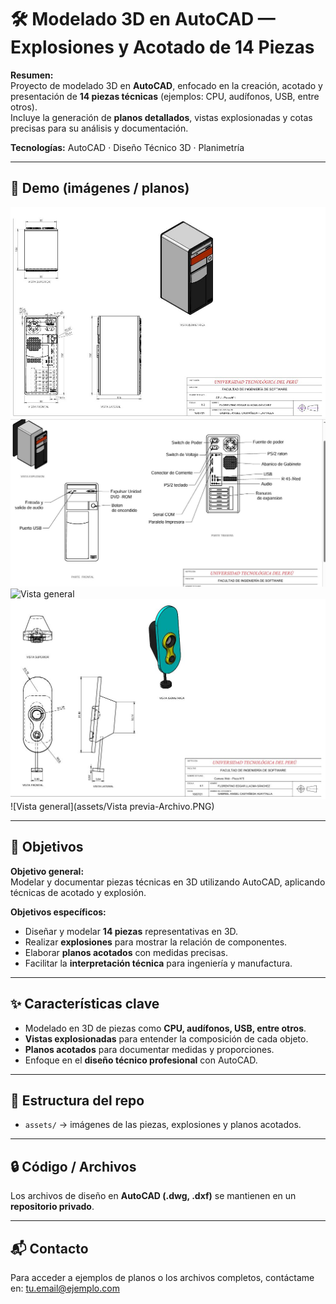 # 🛠️ Modelado 3D en AutoCAD — Explosiones y Acotado de 14 Piezas

**Resumen:**  
Proyecto de modelado 3D en **AutoCAD**, enfocado en la creación, acotado y presentación de **14 piezas técnicas** (ejemplos: CPU, audífonos, USB, entre otros).  
Incluye la generación de **planos detallados**, vistas explosionadas y cotas precisas para su análisis y documentación.

**Tecnologías:** AutoCAD · Diseño Técnico 3D · Planimetría

---

## 🎥 Demo (imágenes / planos)

![Vista general](assets/Captura.JPG)  
![Vista general](assets/CaptuSSra.JPG)  
![Vista general](assets/autocad-explosion.png)  
![Vista general](assets/CaptuSra.JPG)  
![Vista general](assets/Vista previa-Archivo.PNG)

---

## 🎯 Objetivos

**Objetivo general:**  
Modelar y documentar piezas técnicas en 3D utilizando AutoCAD, aplicando técnicas de acotado y explosión.

**Objetivos específicos:**  
* Diseñar y modelar **14 piezas** representativas en 3D.  
* Realizar **explosiones** para mostrar la relación de componentes.  
* Elaborar **planos acotados** con medidas precisas.  
* Facilitar la **interpretación técnica** para ingeniería y manufactura.  

---

## ✨ Características clave

* Modelado en 3D de piezas como **CPU, audífonos, USB, entre otros**.  
* **Vistas explosionadas** para entender la composición de cada objeto.  
* **Planos acotados** para documentar medidas y proporciones.  
* Enfoque en el **diseño técnico profesional** con AutoCAD.  

---

## 📂 Estructura del repo

* `assets/` → imágenes de las piezas, explosiones y planos acotados.  


---

## 🔒 Código / Archivos

Los archivos de diseño en **AutoCAD (.dwg, .dxf)** se mantienen en un **repositorio privado**.  


---

## 📬 Contacto

Para acceder a ejemplos de planos o los archivos completos, contáctame en: [tu.email@ejemplo.com](mailto:tu.email@ejemplo.com)
